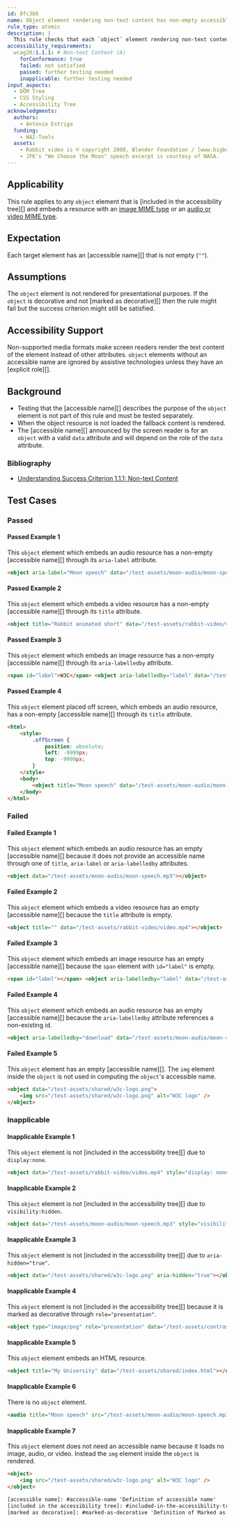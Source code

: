 ```yaml
---
id: 8fc3b6
name: Object element rendering non-text content has non-empty accessible name
rule_type: atomic
description: |
  This rule checks that each `object` element rendering non-text content has a non-empty accessible name.
accessibility_requirements:
  wcag20:1.1.1: # Non-text Content (A)
    forConformance: true
    failed: not satisfied
    passed: further testing needed
    inapplicable: further testing needed
input_aspects:
  - DOM Tree
  - CSS Styling
  - Accessibility Tree
acknowledgments:
  authors:
    - António Estriga
  funding:
    - WAI-Tools
  assets:
    - Rabbit video is © copyright 2008, Blender Foundation / [www.bigbuckbunny.org](https://www.bigbuckbunny.org)
    - JFK's "We Choose the Moon" speech excerpt is courtesy of NASA.
---
```


## Applicability

This rule applies to any `object` element that is [included in the accessibility tree][] and embeds a resource with an [image MIME type](https://mimesniff.spec.whatwg.org/#image-mime-type) or an [audio or video MIME type](https://mimesniff.spec.whatwg.org/#audio-or-video-mime-type).

## Expectation

Each target element has an [accessible name][] that is not empty (`""`).

## Assumptions

The `object` element is not rendered for presentational purposes. If the `object` is decorative and not [marked as decorative][] then the rule might fail but the success criterion might still be satisfied.

## Accessibility Support

Non-supported media formats make screen readers render the text content of the element instead of other attributes. `object` elements without an accessible name are ignored by assistive technologies unless they have an [explicit role][].

## Background

- Testing that the [accessible name][] describes the purpose of the `object` element is not part of this rule and must be tested separately. 
- When the object resource is not loaded the fallback content is rendered. 
- The [accessible name][] announced by the screen reader is for an `object` with a valid `data` attribute and will depend on the role of the `data` attribute.

### Bibliography

- [Understanding Success Criterion 1.1.1: Non-text Content](https://www.w3.org/WAI/WCAG21/Understanding/non-text-content.html)

## Test Cases

### Passed

#### Passed Example 1

This `object` element which embeds an audio resource has a non-empty [accessible name][] through its `aria-label` attribute.

```html
<object aria-label="Moon speech" data="/test-assets/moon-audio/moon-speech.mp3"></object>
```

#### Passed Example 2

This `object` element which embeds a video resource has a non-empty [accessible name][] through its `title` attribute.

```html
<object title="Rabbit animated short" data="/test-assets/rabbit-video/video.mp4"></object>
```

#### Passed Example 3

This `object` element which embeds an image resource has a non-empty [accessible name][] through its `aria-labelledby` attribute.

```html
<span id="label">W3C</span> <object aria-labelledby="label" data="/test-assets/shared/w3c-logo.png"></object>
```

#### Passed Example 4

This `object` element placed off screen, which embeds an audio resource, has a non-empty [accessible name][] through its `title` attribute.

```html
<html>
	<style>
		.offScreen {
			position: absolute;
			left: -9999px;
			top: -9999px;
		}
	</style>
	<body>
		<object title="Moon speech" data="/test-assets/moon-audio/moon-speech.mp3" class="offScreen"></object>
	</body>
</html>
```

### Failed

#### Failed Example 1

This `object` element which embeds an audio resource has an empty [accessible name][] because it does not provide an accessible name through one of `title`, `aria-label` or `aria-labelledby` attributes.

```html
<object data="/test-assets/moon-audio/moon-speech.mp3"></object>
```

#### Failed Example 2

This `object` element which embeds a video resource has an empty [accessible name][] because the `title` attribute is empty.

```html
<object title="" data="/test-assets/rabbit-video/video.mp4"></object>
```

#### Failed Example 3

This `object` element which embeds an image resource has an empty [accessible name][] because the `span` element with `id="label"` is empty.

```html
<span id="label"></span> <object aria-labelledby="label" data="/test-assets/shared/w3c-logo.png"></object>
```

#### Failed Example 4

This `object` element which embeds an audio resource has an empty [accessible name][] because the `aria-labelledby` attribute references a non-existing id.

```html
<object aria-labelledby="download" data="/test-assets/moon-audio/moon-speech.mp3"></object>
```

#### Failed Example 5

This `object` element has an empty [accessible name][]. The `img` element inside the `object` is not used in computing the `object`'s accessible name.

```html
<object data="/test-assets/shared/w3c-logo.png">
	<img src="/test-assets/shared/w3c-logo.png" alt="W3C logo" />
</object>
```

### Inapplicable

#### Inapplicable Example 1

This `object` element is not [included in the accessibility tree][] due to `display:none`.

```html
<object data="/test-assets/rabbit-video/video.mp4" style="display: none;"></object>
```

#### Inapplicable Example 2

This `object` element is not [included in the accessibility tree][] due to `visibility:hidden`.

```html
<object data="/test-assets/moon-audio/moon-speech.mp3" style="visibility: hidden;"></object>
```

#### Inapplicable Example 3

This `object` element is not [included in the accessibility tree][] due to `aria-hidden="true"`.

```html
<object data="/test-assets/shared/w3c-logo.png" aria-hidden="true"></object>
```

#### Inapplicable Example 4

This `object` element is not [included in the accessibility tree][] because it is marked as decorative through `role="presentation"`.

```html
<object type="image/png" role="presentation" data="/test-assets/contrast/example.png"></object>
```

#### Inapplicable Example 5

This `object` element embeds an HTML resource.

```html
<object title="My University" data="/test-assets/shared/index.html"></object>
```

#### Inapplicable Example 6

There is no `object` element.

```html
<audio title="Moon speech" src="/test-assets/moon-audio/moon-speech.mp3"></audio>
```

#### Inapplicable Example 7

This `object` element does not need an accessible name because it loads no image, audio, or video. Instead the `img` element inside the `object` is rendered.

````html
<object>
	<img src="/test-assets/shared/w3c-logo.png" alt="W3C logo" />
</object>

[accessible name]: #accessible-name 'Definition of accessible name'
[included in the accessibility tree]: #included-in-the-accessibility-tree 'Definition of included in the accessibility tree'
[marked as decorative]: #marked-as-decorative 'Definition of Marked as decorative'
